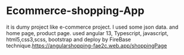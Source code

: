 # Ecommerce-shopping-App
it is dumy project like e-commerce project. I used some json data. and home page, product page. used angular 13, Typescript, javascript, html5,css3,scss, bootstrap and deploy by FireBase technique.https://angularshopping-fae2c.web.app/shoppingPage
